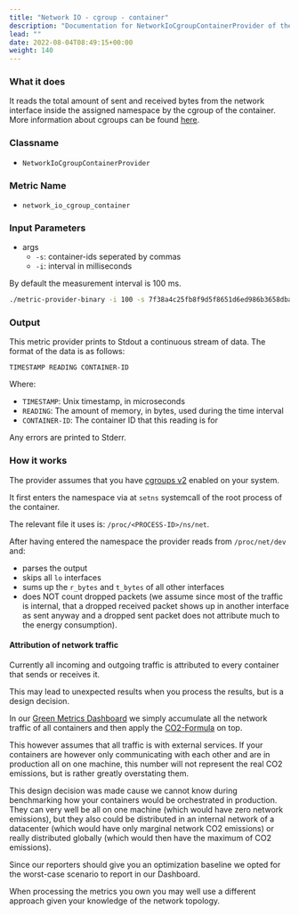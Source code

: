 ```yaml
---
title: "Network IO - cgroup - container"
description: "Documentation for NetworkIoCgroupContainerProvider of the Green Metrics Tool"
lead: ""
date: 2022-08-04T08:49:15+00:00
weight: 140
---
```


### What it does

It reads the total amount of sent and received bytes from the network interface inside the assigned namespace by the cgroup of the container. More information about cgroups can be found [here](https://www.man7.org/linux/man-pages/man7/cgroups.7.html).

### Classname

- `NetworkIoCgroupContainerProvider`

### Metric Name

- `network_io_cgroup_container`


### Input Parameters

- args
    - `-s`: container-ids seperated by commas
    - `-i`: interval in milliseconds

By default the measurement interval is 100 ms.

```bash
./metric-provider-binary -i 100 -s 7f38a4c25fb8f9d5f8651d6ed986b3658dba20d1f5fec98a1f71c141c2b48f4b,c3592e1385d63f9c7810470b12aa00f7d6f7c0e2b9981ac2bdb4371126a0660a
```


### Output

This metric provider prints to Stdout a continuous stream of data. The format of the data is as follows:

`TIMESTAMP READING CONTAINER-ID`

Where:
- `TIMESTAMP`: Unix timestamp, in microseconds
- `READING`: The amount of memory, in bytes, used during the time interval
- `CONTAINER-ID`: The container ID that this reading is for

Any errors are printed to Stderr.

### How it works

The provider assumes that you have [cgroups v2](https://www.man7.org/linux/man-pages/man7/cgroups.7.html) enabled on your system.

It first enters the namespace via at `setns` systemcall of the root process of the container.

The relevant file it uses is: `/proc/<PROCESS-ID>/ns/net`.

After having entered the namespace the provider reads from `/proc/net/dev` and:
- parses the output
- skips all `lo` interfaces
- sums up the `r_bytes` and `t_bytes` of all other interfaces
- does NOT count dropped packets (we assume since most of the traffic is internal, that a dropped received packet shows up in another interface as sent anyway and a dropped sent packet does not attribute much to the energy consumption).

#### Attribution of network traffic

Currently all incoming and outgoing traffic is attributed to every container that sends or receives it.

This may lead to unexpected results when you process the results, but is a design decision.

In our [Green Metrics Dashboard](https://metrics.green-coding.io) we simply accumulate all the network traffic of all containers and then
apply the [CO2-Formula](https://www.green-coding.io/co2-formulas) on top.

This however assumes that all traffic is with external services. If your containers are however only
communicating with each other and are in production all on one machine, this number will not
represent the real CO2 emissions, but is rather greatly overstating them.

This design decision was made cause we cannot know during benchmarking how your containers
would be orchestrated in production.
They can very well be all on one machine (which would have zero network emissions), but they also could be distributed in an internal network
of a datacenter (which would have only marginal network CO2 emissions) or really distributed globally (which would then have the maximum of CO2 emissions).

Since our reporters should give you an optimization baseline we opted for the worst-case scenario to report in our Dashboard.

When processing the metrics you own you may well use a different approach given your knowledge of the network topology.

